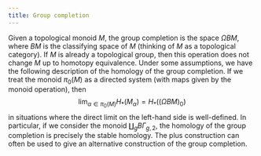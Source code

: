 ```yaml
---
title: Group completion
---
```


Given a topological monoid $M$, the group completion is the space $\Omega BM$, where $BM$ is the classifying space of $M$ (thinking of $M$ as a topological category). If $M$ is already a topological group, then this operation does not change $M$ up to homotopy equivalence. Under some assumptions, we have the following description of the homology of the group completion. If we treat the monoid $\pi_{0}(M)$ as a directed system (with maps given by the monoid operation), then
$$
\displaystyle \lim_{\alpha \in \pi_{0}(M)} H_{\ast}(M_{\alpha}) = H_{\ast}((\Omega
BM)_{0})
$$
in situations where the direct limit on the left-hand side is well-defined. In particular, if we consider the monoid $\amalg_g
B\Gamma_{g,2}$, the homology of the group completion is precisely the stable homology. The plus construction can often be used to give an alternative construction of the group completion.
